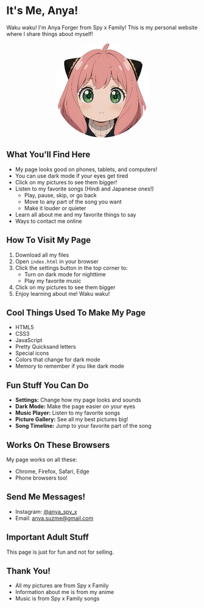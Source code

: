 # It's Me, Anya!

Waku waku! I'm Anya Forger from Spy x Family! This is my personal website where I share things about myself!

<div align="center">
  <img src="img/readme-dp.png" alt="Anya" width="250" height="250" style="border-radius: 50%; object-fit: cover;" />
</div>

## What You'll Find Here

- My page looks good on phones, tablets, and computers!
- You can use dark mode if your eyes get tired
- Click on my pictures to see them bigger!
- Listen to my favorite songs (Hindi and Japanese ones!)
  - Play, pause, skip, or go back
  - Move to any part of the song you want
  - Make it louder or quieter
- Learn all about me and my favorite things to say
- Ways to contact me online

## How To Visit My Page

1. Download all my files
2. Open `index.html` in your browser
3. Click the settings button in the top corner to:
   - Turn on dark mode for nighttime
   - Play my favorite music
4. Click on my pictures to see them bigger
5. Enjoy learning about me! Waku waku!

## Cool Things Used To Make My Page

- HTML5
- CSS3
- JavaScript
- Pretty Quicksand letters
- Special icons
- Colors that change for dark mode
- Memory to remember if you like dark mode

## Fun Stuff You Can Do

- **Settings:** Change how my page looks and sounds
- **Dark Mode:** Make the page easier on your eyes
- **Music Player:** Listen to my favorite songs
- **Picture Gallery:** See all my best pictures big!
- **Song Timeline:** Jump to your favorite part of the song

## Works On These Browsers

My page works on all these:
- Chrome, Firefox, Safari, Edge
- Phone browsers too!

## Send Me Messages!

- Instagram: [@anya_spy_x](https://www.instagram.com/anya_spy_x/)
- Email: anya.suzme@gmail.com

## Important Adult Stuff

This page is just for fun and not for selling.

## Thank You!

- All my pictures are from Spy x Family
- Information about me is from my anime
- Music is from Spy x Family songs 
